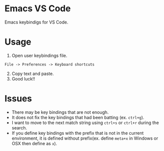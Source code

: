 # Emacs VS Code
Emacs keybindigs for VS Code.

# Usage
1. Open user keybindings file.
```
File -> Preferences -> Keyboard shortcuts
```

2. Copy text and paste.
3. Good luck!!

# Issues
- There may be key bindings that are not enough.
- It does not fix the key bindings that had been batting (ex. `ctrl+g`).
- I want to move to the next match string using `ctrl+s` or `ctrl+r` during the search.
- If you define key bindings with the prefix that is not in the current environment, it is defined without prefix(ex. define `meta+x` in Windows or OSX then define as `x`).
